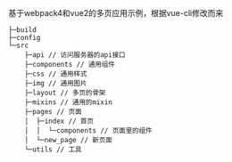 
基于webpack4和vue2的多页应用示例，根据vue-cli修改而来

```text
├─build
├─config
└─src
    ├─api // 访问服务器的api接口
    ├─components // 通用组件
    ├─css // 通用样式
    ├─img // 通用图片
    ├─layout // 多页的骨架
    ├─mixins // 通用的mixin
    ├─pages // 页面
    │  ├─index // 首页
    │  │  └─components // 页面里的组件
    │  └─new_page // 新页面
    └─utils // 工具
```
